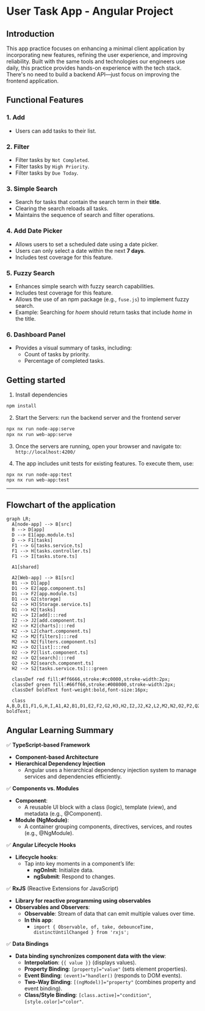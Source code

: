 # User Task App - Angular Project

## Introduction

This app practice focuses on enhancing a minimal client application by incorporating new features, refining the user experience, and improving reliability. Built with the same tools and technologies our engineers use daily, this practice provides hands-on experience with the tech stack. There's no need to build a backend API—just focus on improving the frontend application.

## Functional Features

### 1. **Add**
   - Users can add tasks to their list.

### 2. **Filter**
   - Filter tasks by `Not Completed`.
   - Filter tasks by `High Priority`.
   - Filter tasks by `Due Today`.

### 3. **Simple Search**
   - Search for tasks that contain the search term in their **title**.
   - Clearing the search reloads all tasks.
   - Maintains the sequence of search and filter operations.

### 4. **Add Date Picker**
   - Allows users to set a scheduled date using a date picker.
   - Users can only select a date within the next **7 days**.
   - Includes test coverage for this feature.

### 5. **Fuzzy Search**
   - Enhances simple search with fuzzy search capabilities.
   - Includes test coverage for this feature.
   - Allows the use of an npm package (e.g., `fuse.js`) to implement fuzzy search.
   - Example: Searching for _hoem_ should return tasks that include _home_ in the title.

### 6. **Dashboard Panel**
   - Provides a visual summary of tasks, including:
     - Count of tasks by priority.
     - Percentage of completed tasks.


## Getting started

1. Install dependencies
```bash
npm install
```
2. Start the Servers: run the backend server and the frontend server
```bash
npx nx run node-app:serve 
npx nx run web-app:serve
```
3. Once the servers are running, open your browser and navigate to: `http://localhost:4200/`

4. The app includes unit tests for existing features. To execute them, use:
```bash
npx nx run node-app:test 
npx nx run web-app:test
```
--- 
## Flowchart of the application
```mermaid
graph LR;
  A[node-app] --> B[src]
  B --> D[app]
  D --> E1[app.module.ts]
  D --> F1[tasks]
  F1 --> G[tasks.service.ts]
  F1 --> H[tasks.controller.ts]
  F1 --> I[tasks.store.ts]

  A1[shared]

  A2[Web-app] --> B1[src]
  B1 --> D1[app]
  D1 --> E2[app.component.ts]
  D1 --> F2[app.module.ts]
  D1 --> G2[storage]
  G2 --> H3[Storage.service.ts]
  D1 --> H2[tasks]
  H2 --> I2[add]:::red
  I2 --> J2[add.component.ts]
  H2 --> K2[charts]:::red
  K2 --> L2[chart.component.ts]
  H2 --> M2[filters]:::red
  M2 --> N2[filters.component.ts]
  H2 --> O2[list]:::red
  O2 --> P2[list.component.ts]
  H2 --> Q2[search]:::red
  Q2 --> R2[search.component.ts]
  H2 --> S2[tasks.service.ts]:::green

  classDef red fill:#ff6666,stroke:#cc0000,stroke-width:2px;
  classDef green fill:#66ff66,stroke:#008000,stroke-width:2px;
  classDef boldText font-weight:bold,font-size:16px;

  class A,B,D,E1,F1,G,H,I,A1,A2,B1,D1,E2,F2,G2,H3,H2,I2,J2,K2,L2,M2,N2,O2,P2,Q2,R2,S2 boldText;

```
## Angular Learning Summary

✅ **TypeScript-based Framework**
- **Component-based Architecture**
- **Hierarchical Dependency Injection**
  - Angular uses a hierarchical dependency injection system to manage services and dependencies efficiently.

✅ **Components vs. Modules**
- **Component**: 
  - A reusable UI block with a class (logic), template (view), and metadata (e.g., @Component).
- **Module (NgModule)**: 
  - A container grouping components, directives, services, and routes (e.g., @NgModule).

✅ **Angular Lifecycle Hooks**
- **Lifecycle hooks**: 
  - Tap into key moments in a component’s life:
    - **ngOnInit**: Initialize data.
    - **ngSubmit**: Respond to changes.

✅ **RxJS** (Reactive Extensions for JavaScript)
- **Library for reactive programming using observables**
- **Observables and Observers**:
  - **Observable**: Stream of data that can emit multiple values over time.
  - **In this app**: 
    - `import { Observable, of, take, debounceTime, distinctUntilChanged } from 'rxjs';`

✅ **Data Bindings**
- **Data binding synchronizes component data with the view**:
  - **Interpolation**: `{{ value }}` (displays values).
  - **Property Binding**: `[property]="value"` (sets element properties).
  - **Event Binding**: `(event)="handler()` (responds to DOM events).
  - **Two-Way Binding**: `[(ngModel)]="property"` (combines property and event binding).
  - **Class/Style Binding**: `[class.active]="condition"`, `[style.color]="color"`.
